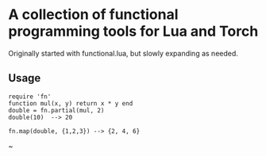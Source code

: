 # A collection of functional programming tools for Lua and Torch

Originally started with functional.lua, but slowly expanding as needed.

## Usage

    require 'fn'
    function mul(x, y) return x * y end
    double = fn.partial(mul, 2)
    double(10)  --> 20

    fn.map(double, {1,2,3}) --> {2, 4, 6}
~
